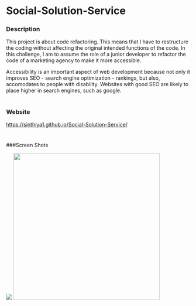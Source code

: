 # Social-Solution-Service

### Description

This project is about code refactoring. This means that I have to restructure the coding without affecting the original intended functions of the code. In this challenge, I am to assume the role of a junior developer to refactor the code of a marketing agency to make it more accessible.

Accessibility is an important aspect of web development because not only it improves SEO - search engine optimization - rankings, but also, accomodates to people with disability. Websites with good SEO are likely to place higher in search engines, such as google.
# 
### Website 

https://sinthiya1.github.io/Social-Solution-Service/

#
###Screen Shots

![](images/filename01-html-css-git-challenge-demo.png)
<img src="01-html-css-git-challenge-demo.png" width="400px">

